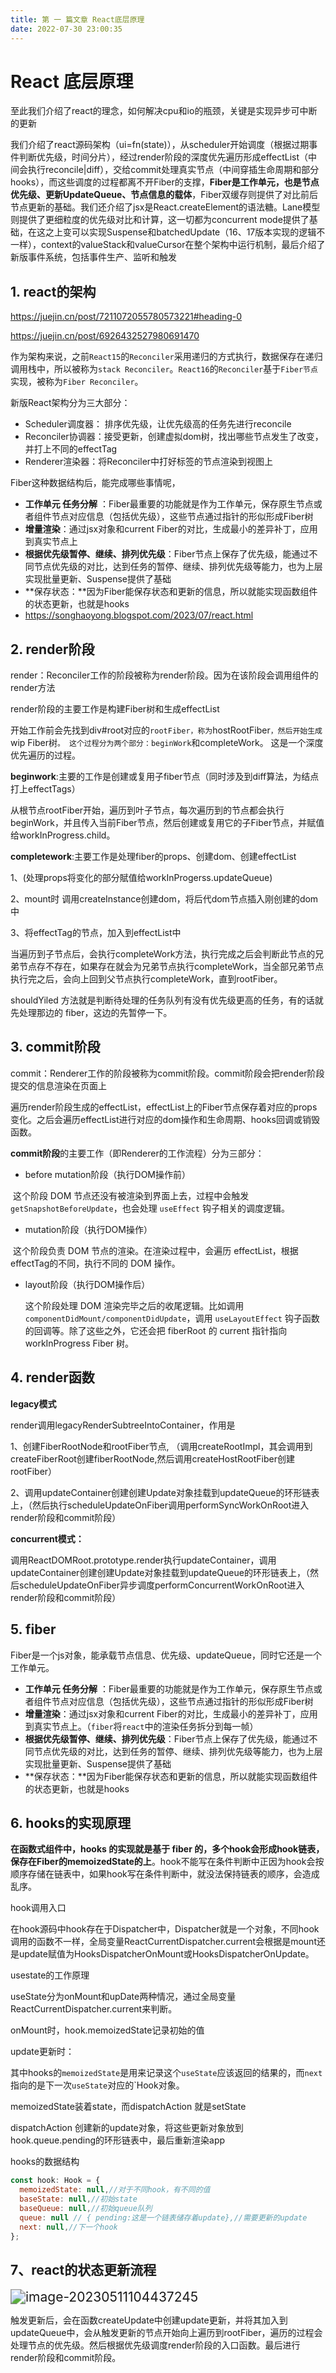 ```yaml
---
title: 第 一 篇文章 React底层原理
date: 2022-07-30 23:00:35
---
```

# React 底层原理

至此我们介绍了react的理念，如何解决cpu和io的瓶颈，关键是实现异步可中断的更新

我们介绍了react源码架构（ui=fn(state)），从scheduler开始调度（根据过期事件判断优先级，时间分片），经过render阶段的深度优先遍历形成effectList（中间会执行reconcile|diff），交给commit处理真实节点（中间穿插生命周期和部分hooks），而这些调度的过程都离不开Fiber的支撑，**Fiber是工作单元，也是节点优先级、更新UpdateQueue、节点信息的载体**，Fiber双缓存则提供了对比前后节点更新的基础。我们还介绍了jsx是React.createElement的语法糖。Lane模型则提供了更细粒度的优先级对比和计算，这一切都为concurrent mode提供了基础，在这之上变可以实现Suspense和batchedUpdate（16、17版本实现的逻辑不一样），context的valueStack和valueCursor在整个架构中运行机制，最后介绍了新版事件系统，包括事件生产、监听和触发

## 1. react的架构

https://juejin.cn/post/7211072055780573221#heading-0

https://juejin.cn/post/6926432527980691470

作为架构来说，之前`React15`的`Reconciler`采用递归的方式执行，数据保存在递归调用栈中，所以被称为`stack Reconciler`。`React16`的`Reconciler`基于`Fiber节点`实现，被称为`Fiber Reconciler`。

新版React架构分为三大部分：

- Scheduler调度器：  排序优先级，让优先级高的任务先进行reconcile
- Reconciler协调器：接受更新，创建虚拟dom树，找出哪些节点发生了改变，并打上不同的effectTag
- Renderer渲染器：将Reconciler中打好标签的节点渲染到视图上



Fiber这种数据结构后，能完成哪些事情呢，

- **工作单元 任务分解** ：Fiber最重要的功能就是作为工作单元，保存原生节点或者组件节点对应信息（包括优先级），这些节点通过指针的形似形成Fiber树
- **增量渲染**：通过jsx对象和current Fiber的对比，生成最小的差异补丁，应用到真实节点上
- **根据优先级暂停、继续、排列优先级**：Fiber节点上保存了优先级，能通过不同节点优先级的对比，达到任务的暂停、继续、排列优先级等能力，也为上层实现批量更新、Suspense提供了基础
- **保存状态：**因为Fiber能保存状态和更新的信息，所以就能实现函数组件的状态更新，也就是hooks
- https://songhaoyong.blogspot.com/2023/07/react.html

## 2. render阶段

render：Reconciler工作的阶段被称为render阶段。因为在该阶段会调用组件的render方法

render阶段的主要工作是构建Fiber树和生成effectList

开始工作前会先找到div#root对应的`rootFiber，称为`hostRootFiber`，然后开始生成`wip Fiber树`。 这个过程分为两个部分：beginWork`和completeWork。 这是一个深度优先遍历的过程。

**beginwork**:主要的工作是创建或复用子fiber节点（同时涉及到diff算法，为结点打上effectTags）

从根节点rootFiber开始，遍历到叶子节点，每次遍历到的节点都会执行beginWork，并且传入当前Fiber节点，然后创建或复用它的子Fiber节点，并赋值给workInProgress.child。

**completework**:主要工作是处理fiber的props、创建dom、创建effectList 

1、(处理props将变化的部分賦值给workInProgerss.updateQueue)

2、mount时 调用createInstance创建dom，将后代dom节点插入刚创建的dom中

3、将effectTag的节点，加入到effectList中

当遍历到子节点后，会执行completeWork方法，执行完成之后会判断此节点的兄弟节点存不存在，如果存在就会为兄弟节点执行completeWork，当全部兄弟节点执行完之后，会向上回到父节点执行completeWork，直到rootFiber。



shouldYiled 方法就是判断待处理的任务队列有没有优先级更高的任务，有的话就先处理那边的 fiber，这边的先暂停一下。

## 3. commit阶段

commit：Renderer工作的阶段被称为commit阶段。commit阶段会把render阶段提交的信息渲染在页面上

遍历render阶段生成的effectList，effectList上的Fiber节点保存着对应的props变化。之后会遍历effectList进行对应的dom操作和生命周期、hooks回调或销毁函数。

**commit阶段**的主要工作（即Renderer的工作流程）分为三部分：

- before mutation阶段（执行DOM操作前）

​		这个阶段 DOM 节点还没有被渲染到界面上去，过程中会触发 `getSnapshotBeforeUpdate`，也会处理 `useEffect` 钩子相关的调度逻辑。

- mutation阶段（执行DOM操作）

​		这个阶段负责 DOM 节点的渲染。在渲染过程中，会遍历 effectList，根据effectTag的不同，执行不同的 DOM 操作。

- layout阶段（执行DOM操作后）

  这个阶段处理 DOM 渲染完毕之后的收尾逻辑。比如调用 `componentDidMount/componentDidUpdate`，调用 `useLayoutEffect` 钩子函数的回调等。除了这些之外，它还会把 fiberRoot 的 current 指针指向 workInProgress Fiber 树。


## 4. render函数

**legacy模式**

render调用legacyRenderSubtreeIntoContainer，作用是

1、创建FiberRootNode和rootFiber节点, （调用createRootImpl，其会调用到createFiberRoot创建fiberRootNode,然后调用createHostRootFiber创建rootFiber）

2、调用updateContainer创建创建Update对象挂载到updateQueue的环形链表上，（然后执行scheduleUpdateOnFiber调用performSyncWorkOnRoot进入render阶段和commit阶段）

**concurrent模式：**

调用ReactDOMRoot.prototype.render执行updateContainer，调用updateContainer创建创建Update对象挂载到updateQueue的环形链表上，（然后scheduleUpdateOnFiber异步调度performConcurrentWorkOnRoot进入render阶段和commit阶段）

## 5. fiber

Fiber是一个js对象，能承载节点信息、优先级、updateQueue，同时它还是一个工作单元。

- **工作单元 任务分解** ：Fiber最重要的功能就是作为工作单元，保存原生节点或者组件节点对应信息（包括优先级），这些节点通过指针的形似形成Fiber树
- **增量渲染**：通过jsx对象和current Fiber的对比，生成最小的差异补丁，应用到真实节点上。（`fiber`将`react`中的渲染任务拆分到每一帧）
- **根据优先级暂停、继续、排列优先级**：Fiber节点上保存了优先级，能通过不同节点优先级的对比，达到任务的暂停、继续、排列优先级等能力，也为上层实现批量更新、Suspense提供了基础
- **保存状态：**因为Fiber能保存状态和更新的信息，所以就能实现函数组件的状态更新，也就是hooks

## 6. hooks的实现原理

**在函数式组件中，hooks 的实现就是基于 fiber 的，多个hook会形成hook链表，保存在Fiber的memoizedState的上**。hook不能写在条件判断中正因为hook会按顺序存储在链表中，如果hook写在条件判断中，就没法保持链表的顺序，会造成乱序。

hook调用入口

在hook源码中hook存在于Dispatcher中，Dispatcher就是一个对象，不同hook 调用的函数不一样，全局变量ReactCurrentDispatcher.current会根据是mount还是update赋值为HooksDispatcherOnMount或HooksDispatcherOnUpdate。



usestate的工作原理



useState分为onMount和upDate两种情况，通过全局变量ReactCurrentDispatcher.current来判断。

onMount时，hook.memoizedState记录初始的值

update更新时：

其中hooks的`memoizedState`是用来记录这个`useState`应该返回的结果的，而`next`指向的是下一次`useState`对应的`Hook对象。



memoizedState装着state，而dispatchAction 就是setState

dispatchAction 创建新的update对象，将这些更新对象放到hook.queue.pending的环形链表中，最后重新渲染app



hooks的数据结构

```js
const hook: Hook = {
  memoizedState: null,//对于不同hook，有不同的值
  baseState: null,//初始state
  baseQueue: null,//初始queue队列
  queue: null // { pending:这是一个链表储存着update},//需要更新的update
  next: null,//下一个hook
};
```

## 7、react的状态更新流程

<img src="img/image-20230511104437245.png" alt="image-20230511104437245" style="zoom:150%;" />

触发更新后，会在函数createUpdate中创建update更新，并将其加入到updateQueue中，会从触发更新的节点开始向上遍历到rootFiber，遍历的过程会处理节点的优先级。然后根据优先级调度render阶段的入口函数。最后进行render阶段和commit阶段。
